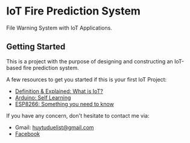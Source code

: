 # IoT Fire Prediction System

File Warning System with IoT Applications.

## Getting Started

This is a project with the purpose of designing and constructing an IoT-based fire prediction system.

A few resources to get you started if this is your first IoT Project:

- [Definition & Explained: What is IoT?](https://www.youtube.com/watch?v=6mBO2vqLv38)
- [Arduino: Self Learning](http://arduino.vn/reference/howto)
- [ESP8266: Something you need to know](https://arduinokit.vn/esp8266-la-gi-huong-dan-lap-trinh-esp8266-bang-arduino-ide/)

If you have any concern, don't hesitate to contact me via:
- Gmail: huytuduelist@gmail.com
- [Facebook](https://www.facebook.com/pororo1001)
